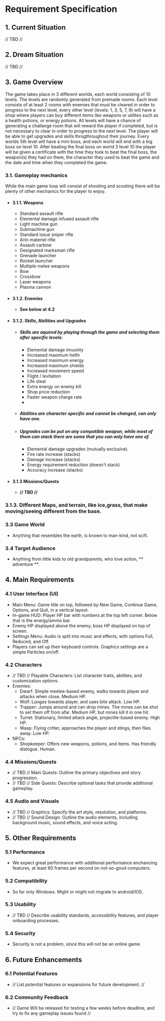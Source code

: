 # Requirement Specification

## 1. Current Situation
// TBD //
## 2. Dream Situation
// TBD //
## 3. Game Overview
The game takes place in 3 different worlds, each world consisting of 10 levels. The levels are randomly generated from premade rooms. Each level consists of at least 2 rooms with enemies that must be cleared in order to progress to the next level, every other level (levels: 1, 3, 5, 7, 9) will have a shop where players can buy different items like weapons or utilites such as a health potions, or energy potions. All levels will have a chance of generating a challange room that will reward the player if completed, but is not necessary to clear in order to progress to the next level. The player will be able to get upgrades and skills throgthroughout their journey. Every worlds 5th level will have a mini boss, and each world will end with a big boss on level 10. After beating the final boss on world 3 level 10 the player will be given a certificate with the time they took to beat the final boss, the weapon(s) they had on them, the character they used to beat the game and the date and time when they completed the game.

### 3.1. Gameplay mechanics
While the main game loop will consist of shooting and scooting there will be plenty of other mechanics for the player to enjoy.
- #### 3.1.1. Weapons
	- Standard assault rifle
	- Elemental damage infused assault rifle
	- Light machine gun
	- Submachine gun
	- Standard issue sniper rifle
	- Anti-materiel rifle
	- Assault carbine
	- Designated marksman rifle
	- Grenade launcher
	- Rocket launcher
	- Multiple melee weapons
	- Bow
	- Crossbow
	- Laser weapons
	- Plasma cannon
- #### 3.1.2. Enemies
	- <b> See below at 4.2 </b>
- #### 3.1.2. Skills, Abilities and Upgrades
    - ##### <b> Skills are aquired by playing through the game and selecting them after specific levels:</b>
      - Elemental damage imuunity
      - Increased maximum helth
      - Increased maximum energy
      - Increased maximum shields
      - Increased movement speed
      - Flight / levitation
      - Life steal
      - Extra energy on enemy kill
      - Shop price reduction
      - Faster weapon charge rate
      - 
	- ##### <b> Abilities are character specific and cannot be changed, can only have one.</b>
	- ##### <b> Upgrades can be put on any compatible weapon, while most of them can stack there are some that you can only have one of.</b>
    	- Elemental damage upgrades (mutually exclusive).
    	- Fire rate increase (stacks)
    	- Damage increase (stacks)
    	- Energy requirement reduction (doesn't stack)
    	- Accuracy increase (stacks)
- #### 3.1.3 Missions/Quests
    - <b> // TBD // </b>
### 3.1.3. Different Maps, and terrain, like ice,grass, that make moving/seeing different from the base.

### 3.3 Game World
- Anything that resembles the earth, is known to man-kind, not scifi.
### 3.4 Target Audience
- Anything from little kids to old grandparents, who love action, ** adventure **.
## 4. Main Requirements

### 4.1 User Interface (UI)
- Main Menu: Game title on top, followed by New Game, Continue Game, Options, and Quit, in a vertical layout.
- In-game HUD: Player HP bar with numbers at the top left corner. Below that is the energy/ammo bar.
- Enemy HP displayed above the enemy, boss HP displayed on top of screen.
- Settings Menu: Audio is split into music and effects, with options Full, Reduced, and Off.
- Players can set up their keyboard controls. Graphics settings are a simple Particles on/off.
### 4.2 Characters
- // TBD // Playable Characters: List character traits, abilities, and customization options.
- Enemies:
	- Dwarf: Simple meelee-based enemy, walks towards player and attacks when close. Medium HP.
	- Wolf: Lunges towards player, and uses bite attack. Low HP.
	- Trapper: Jumps around and can drop mines. The mines can be shot to set them off from afar. Medium HP, but mines kill it in one hit.
	- Turret: Stationary, limited attack angle, projectile-based enemy. High HP.
	- Wasp: Flying critter, approaches the player and stings, then flies away. Low HP.
- NPCs:
	- Shopkeeper: Offers new weapons, potions, and items. Has friendly dialogue. Human.
### 4.4 Missions/Quests
- // TBD // Main Quests: Outline the primary objectives and story progression.
- // TBD // Side Quests: Describe optional tasks that provide additional gameplay.
### 4.5 Audio and Visuals
- // TBD //  Graphics: Specify the art style, resolution, and platforms.
- // TBD // Sound Design: Outline the audio elements, including background music, sound effects, and voice acting.

## 5. Other Requirements

### 5.1 Performance
- We expect great performance with additional performance enchancing features, at least 60 frames per second on not-so-good computers.

### 5.2 Compatibility
- So far only Windows. Might or might not migrate to android/IOS.

### 5.3 Usability
- // TBD // Describe usability standards, accessibility features, and player onboarding processes.

### 5.4 Security
- Security is not a problem, since this will not be an online game.

## 6. Future Enhancements

### 6.1 Potential Features
- // List potential features or expansions for future development. //

### 6.2 Community Feedback
- // Game Will be released for testing a few weeks before deadline, and try to fix any gameplay issues found //
